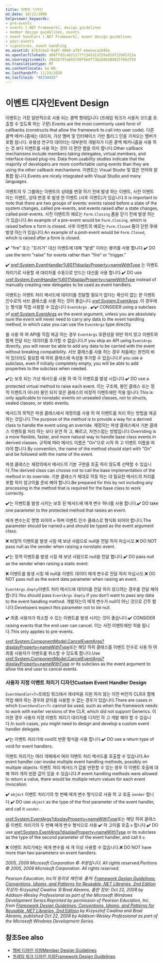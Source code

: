 ```yaml
---
title: 이벤트 디자인
ms.date: 10/22/2008
helpviewer_keywords:
- pre-events
- events [.NET Framework], design guidelines
- member design guidelines, events
- event handlers [.NET Framework], event design guidelines
- post-events
- signatures, event handling
ms.assetid: 67b3c6e2-6a8f-480d-a78f-ebeeaca1b95a
ms.openlocfilehash: d04ffd2cab21177f1342a13259a81df22b65723a
ms.sourcegitcommit: d8020797a6657d0fbbdff362b80300815f682f94
ms.translationtype: MT
ms.contentlocale: ko-KR
ms.lasthandoff: 11/24/2020
ms.locfileid: "95734415"
---
```

# <a name="event-design"></a><span data-ttu-id="4fe4b-102">이벤트 디자인</span><span class="sxs-lookup"><span data-stu-id="4fe4b-102">Event Design</span></span>

<span data-ttu-id="4fe4b-103">이벤트는 가장 일반적으로 사용 되는 콜백 형태입니다 (프레임 워크가 사용자 코드를 호출할 수 있도록 하는 구문).</span><span class="sxs-lookup"><span data-stu-id="4fe4b-103">Events are the most commonly used form of callbacks (constructs that allow the framework to call into user code).</span></span> <span data-ttu-id="4fe4b-104">다른 콜백 메커니즘에는 대리자, 가상 멤버 및 인터페이스 기반 플러그 인을 가져오는 멤버가 포함 됩니다. 유용성 연구의 데이터는 대부분의 개발자가 다른 콜백 메커니즘을 사용 하는 것 보다 이벤트를 사용 하는 것이 더 편안 함을 의미 합니다.</span><span class="sxs-lookup"><span data-stu-id="4fe4b-104">Other callback mechanisms include members taking delegates, virtual members, and interface-based plug-ins. Data from usability studies indicate that the majority of developers are more comfortable using events than they are using the other callback mechanisms.</span></span> <span data-ttu-id="4fe4b-105">이벤트는 Visual Studio 및 많은 언어와 잘 통합 됩니다.</span><span class="sxs-lookup"><span data-stu-id="4fe4b-105">Events are nicely integrated with Visual Studio and many languages.</span></span>

 <span data-ttu-id="4fe4b-106">이벤트의 두 그룹에는 이벤트의 상태를 변경 하기 전에 발생 하는 이벤트, 사전 이벤트 라는 이벤트, 상태 변경 후 발생 한 이벤트 (사후 이벤트)가 있습니다.</span><span class="sxs-lookup"><span data-stu-id="4fe4b-106">It is important to note that there are two groups of events: events raised before a state of the system changes, called pre-events, and events raised after a state changes, called post-events.</span></span> <span data-ttu-id="4fe4b-107">사전 이벤트의 예로는 `Form.Closing` 폼을 닫기 전에 발생 하는가 있습니다.</span><span class="sxs-lookup"><span data-stu-id="4fe4b-107">An example of a pre-event would be `Form.Closing`, which is raised before a form is closed.</span></span> <span data-ttu-id="4fe4b-108">사후 이벤트의 예로는 `Form.Closed` 폼이 닫힌 후에 발생 하는가 있습니다.</span><span class="sxs-lookup"><span data-stu-id="4fe4b-108">An example of a post-event would be `Form.Closed`, which is raised after a form is closed.</span></span>

 <span data-ttu-id="4fe4b-109">✔️ "fire" 또는 "트리거" 대신 이벤트에 대해 "발생" 이라는 용어를 사용 합니다.</span><span class="sxs-lookup"><span data-stu-id="4fe4b-109">✔️ DO use the term "raise" for events rather than "fire" or "trigger."</span></span>

 <span data-ttu-id="4fe4b-110">✔️ <xref:System.EventHandler%601?displayProperty=nameWithType> 는 이벤트 처리기로 사용할 새 대리자를 수동으로 만드는 대신을 사용 합니다.</span><span class="sxs-lookup"><span data-stu-id="4fe4b-110">✔️ DO use <xref:System.EventHandler%601?displayProperty=nameWithType> instead of manually creating new delegates to be used as event handlers.</span></span>

 <span data-ttu-id="4fe4b-111">이벤트는 이벤트 처리 메서드에 데이터를 전달할 필요가 없다는 확신이 없는 한 이벤트 인수로의 서브 클래스를 사용 하는 것이 좋습니다 <xref:System.EventArgs> .이 경우에는 형식을 직접 사용할 수 있습니다 `EventArgs` . ✔️</span><span class="sxs-lookup"><span data-stu-id="4fe4b-111">✔️ CONSIDER using a subclass of <xref:System.EventArgs> as the event argument, unless you are absolutely sure the event will never need to carry any data to the event handling method, in which case you can use the `EventArgs` type directly.</span></span>

 <span data-ttu-id="4fe4b-112">를 사용 하 여 API를 직접 제공 하는 경우 `EventArgs` 호환성을 위반 하지 않고 이벤트와 함께 전달 되는 데이터를 추가할 수 없습니다.</span><span class="sxs-lookup"><span data-stu-id="4fe4b-112">If you ship an API using `EventArgs` directly, you will never be able to add any data to be carried with the event without breaking compatibility.</span></span> <span data-ttu-id="4fe4b-113">서브 클래스를 사용 하는 경우 처음에는 완전히 비어 있더라도 필요할 때 하위 클래스에 속성을 추가할 수 있습니다.</span><span class="sxs-lookup"><span data-stu-id="4fe4b-113">If you use a subclass, even if initially completely empty, you will be able to add properties to the subclass when needed.</span></span>

 <span data-ttu-id="4fe4b-114">✔️는 보호 되는 가상 메서드를 사용 하 여 각 이벤트를 발생 시킵니다.</span><span class="sxs-lookup"><span data-stu-id="4fe4b-114">✔️ DO use a protected virtual method to raise each event.</span></span> <span data-ttu-id="4fe4b-115">이는 구조체, 봉인 클래스 또는 정적 이벤트가 아니라 봉인 되지 않은 클래스의 비정적 이벤트에만 적용 됩니다.</span><span class="sxs-lookup"><span data-stu-id="4fe4b-115">This is only applicable to nonstatic events on unsealed classes, not to structs, sealed classes, or static events.</span></span>

 <span data-ttu-id="4fe4b-116">메서드의 목적은 파생 클래스에서 재정의를 사용 하 여 이벤트를 처리 하는 방법을 제공 하는 것입니다.</span><span class="sxs-lookup"><span data-stu-id="4fe4b-116">The purpose of the method is to provide a way for a derived class to handle the event using an override.</span></span> <span data-ttu-id="4fe4b-117">재정의는 파생 클래스에서 기본 클래스 이벤트를 처리 하는 보다 유연 하 고, 빠르고, 자연스럽는 방법입니다.</span><span class="sxs-lookup"><span data-stu-id="4fe4b-117">Overriding is a more flexible, faster, and more natural way to handle base class events in derived classes.</span></span> <span data-ttu-id="4fe4b-118">규칙에 따라 메서드 이름은 "On"으로 시작 하 고 이벤트 이름을 따라야 합니다.</span><span class="sxs-lookup"><span data-stu-id="4fe4b-118">By convention, the name of the method should start with "On" and be followed with the name of the event.</span></span>

 <span data-ttu-id="4fe4b-119">파생 클래스는 재정의에서 메서드의 기본 구현을 호출 하지 않도록 선택할 수 있습니다.</span><span class="sxs-lookup"><span data-stu-id="4fe4b-119">The derived class can choose not to call the base implementation of the method in its override.</span></span> <span data-ttu-id="4fe4b-120">기본 클래스가 제대로 작동 하는 데 필요한 메서드의 처리를 포함 하지 않고이를 준비 해야 합니다.</span><span class="sxs-lookup"><span data-stu-id="4fe4b-120">Be prepared for this by not including any processing in the method that is required for the base class to work correctly.</span></span>

 <span data-ttu-id="4fe4b-121">✔️는 이벤트를 발생 시키는 보호 된 메서드에 매개 변수 하나를 사용 합니다.</span><span class="sxs-lookup"><span data-stu-id="4fe4b-121">✔️ DO take one parameter to the protected method that raises an event.</span></span>

 <span data-ttu-id="4fe4b-122">매개 변수는로 명명 되어야 `e` 하며 이벤트 인수 클래스로 형식화 되어야 합니다.</span><span class="sxs-lookup"><span data-stu-id="4fe4b-122">The parameter should be named `e` and should be typed as the event argument class.</span></span>

 <span data-ttu-id="4fe4b-123">❌ 비정적 이벤트를 발생 시킬 때 보낸 사람으로 null을 전달 하지 마십시오.</span><span class="sxs-lookup"><span data-stu-id="4fe4b-123">❌ DO NOT pass null as the sender when raising a nonstatic event.</span></span>

 <span data-ttu-id="4fe4b-124">✔️는 정적 이벤트를 발생 시킬 때 보낸 사람으로 null을 전달 합니다.</span><span class="sxs-lookup"><span data-stu-id="4fe4b-124">✔️ DO pass null as the sender when raising a static event.</span></span>

 <span data-ttu-id="4fe4b-125">❌ 이벤트를 발생 시킬 때 null을 이벤트 데이터 매개 변수로 전달 하지 마십시오.</span><span class="sxs-lookup"><span data-stu-id="4fe4b-125">❌ DO NOT pass null as the event data parameter when raising an event.</span></span>

 <span data-ttu-id="4fe4b-126">`EventArgs.Empty`이벤트 처리 메서드에 데이터를 전달 하지 않으려는 경우를 전달 해야 합니다.</span><span class="sxs-lookup"><span data-stu-id="4fe4b-126">You should pass `EventArgs.Empty` if you don’t want to pass any data to the event handling method.</span></span> <span data-ttu-id="4fe4b-127">개발자는이 매개 변수가 null이 아닌 것으로 간주 합니다.</span><span class="sxs-lookup"><span data-stu-id="4fe4b-127">Developers expect this parameter not to be null.</span></span>

 <span data-ttu-id="4fe4b-128">✔️ 최종 사용자가 취소할 수 있는 이벤트를 발생 시키는 것이 좋습니다.</span><span class="sxs-lookup"><span data-stu-id="4fe4b-128">✔️ CONSIDER raising events that the end user can cancel.</span></span> <span data-ttu-id="4fe4b-129">이는 사전 이벤트에만 적용 됩니다.</span><span class="sxs-lookup"><span data-stu-id="4fe4b-129">This only applies to pre-events.</span></span>

 <span data-ttu-id="4fe4b-130"><xref:System.ComponentModel.CancelEventArgs?displayProperty=nameWithType>또는 해당 하위 클래스를 이벤트 인수로 사용 하 여 최종 사용자가 이벤트를 취소할 수 있도록 합니다.</span><span class="sxs-lookup"><span data-stu-id="4fe4b-130">Use <xref:System.ComponentModel.CancelEventArgs?displayProperty=nameWithType> or its subclass as the event argument to allow the end user to cancel events.</span></span>

### <a name="custom-event-handler-design"></a><span data-ttu-id="4fe4b-131">사용자 지정 이벤트 처리기 디자인</span><span class="sxs-lookup"><span data-stu-id="4fe4b-131">Custom Event Handler Design</span></span>

 <span data-ttu-id="4fe4b-132">`EventHandler<T>`프레임 워크에서 제네릭을 지원 하지 않는 이전 버전의 CLR과 함께 작업 해야 하는 경우와 같이를 사용할 수 없는 경우가 있습니다.</span><span class="sxs-lookup"><span data-stu-id="4fe4b-132">There are cases in which `EventHandler<T>` cannot be used, such as when the framework needs to work with earlier versions of the CLR, which did not support Generics.</span></span> <span data-ttu-id="4fe4b-133">이러한 경우 사용자 지정 이벤트 처리기 대리자를 디자인 하 고 개발 해야 할 수 있습니다.</span><span class="sxs-lookup"><span data-stu-id="4fe4b-133">In such cases, you might need to design and develop a custom event handler delegate.</span></span>

 <span data-ttu-id="4fe4b-134">✔️는 이벤트 처리기에 void의 반환 형식을 사용 합니다.</span><span class="sxs-lookup"><span data-stu-id="4fe4b-134">✔️ DO use a return type of void for event handlers.</span></span>

 <span data-ttu-id="4fe4b-135">이벤트 처리기는 여러 개체에서 여러 이벤트 처리 메서드를 호출할 수 있습니다.</span><span class="sxs-lookup"><span data-stu-id="4fe4b-135">An event handler can invoke multiple event handling methods, possibly on multiple objects.</span></span> <span data-ttu-id="4fe4b-136">이벤트 처리 메서드가 값을 반환할 수 있는 경우 각 이벤트 호출에 대해 여러 개의 반환 값이 있을 수 있습니다.</span><span class="sxs-lookup"><span data-stu-id="4fe4b-136">If event handling methods were allowed to return a value, there would be multiple return values for each event invocation.</span></span>

 <span data-ttu-id="4fe4b-137">✔️ `object` 이벤트 처리기의 첫 번째 매개 변수 형식으로 사용 하 고 호출 `sender` 합니다.</span><span class="sxs-lookup"><span data-stu-id="4fe4b-137">✔️ DO use `object` as the type of the first parameter of the event handler, and call it `sender`.</span></span>

 <span data-ttu-id="4fe4b-138"><xref:System.EventArgs?displayProperty=nameWithType>또는 해당 하위 클래스를 이벤트 처리기의 두 번째 매개 변수 형식으로 사용 ✔️ 하 고이를 호출 `e` 합니다.</span><span class="sxs-lookup"><span data-stu-id="4fe4b-138">✔️ DO use <xref:System.EventArgs?displayProperty=nameWithType> or its subclass as the type of the second parameter of the event handler, and call it `e`.</span></span>

 <span data-ttu-id="4fe4b-139">❌ 이벤트 처리기에는 매개 변수를 세 개 이상 사용할 수 없습니다.</span><span class="sxs-lookup"><span data-stu-id="4fe4b-139">❌ DO NOT have more than two parameters on event handlers.</span></span>

 <span data-ttu-id="4fe4b-140">*2005, 2009 Microsoft Corporation © 부분입니다. All rights reserved.*</span><span class="sxs-lookup"><span data-stu-id="4fe4b-140">*Portions © 2005, 2009 Microsoft Corporation. All rights reserved.*</span></span>

 <span data-ttu-id="4fe4b-141">*Pearson Education, Inc의 동의로 재인쇄. 출처: [Framework Design Guidelines: Conventions, Idioms, and Patterns for Reusable .NET Libraries, 2nd Edition](https://www.informit.com/store/framework-design-guidelines-conventions-idioms-and-9780321545619) 작성자: Krzysztof Cwalina 및 Brad Abrams, 출판 정보: Oct 22, 2008 by Addison-Wesley Professional as part of the Microsoft Windows Development Series.*</span><span class="sxs-lookup"><span data-stu-id="4fe4b-141">*Reprinted by permission of Pearson Education, Inc. from [Framework Design Guidelines: Conventions, Idioms, and Patterns for Reusable .NET Libraries, 2nd Edition](https://www.informit.com/store/framework-design-guidelines-conventions-idioms-and-9780321545619) by Krzysztof Cwalina and Brad Abrams, published Oct 22, 2008 by Addison-Wesley Professional as part of the Microsoft Windows Development Series.*</span></span>

## <a name="see-also"></a><span data-ttu-id="4fe4b-142">참조</span><span class="sxs-lookup"><span data-stu-id="4fe4b-142">See also</span></span>

- [<span data-ttu-id="4fe4b-143">멤버 디자인 지침</span><span class="sxs-lookup"><span data-stu-id="4fe4b-143">Member Design Guidelines</span></span>](member.md)
- [<span data-ttu-id="4fe4b-144">프레임 워크 디자인 지침</span><span class="sxs-lookup"><span data-stu-id="4fe4b-144">Framework Design Guidelines</span></span>](index.md)
